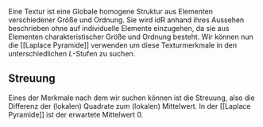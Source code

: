 Eine Textur ist eine Globale homogene Struktur aus Elementen verschiedener Größe und Ordnung. Sie wird idR anhand ihres Aussehen beschrieben ohne auf individuelle Elemente einzugehen, da sie aus Elementen charakteristischer Größe und Ordnung besteht.
Wir können nun die [[Laplace Pyramide]] verwenden um diese Texturmerkmale in den unterschiedlichen $L$-Stufen zu suchen.

## Streuung
Eines der Merkmale nach dem wir suchen können ist die Streuung, also die Differenz der (lokalen) Quadrate zum (lokalen) Mittelwert. In der [[Laplace Pyramide]] ist der erwartete Mittelwert 0.